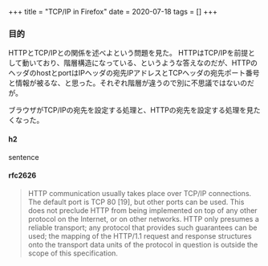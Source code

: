 +++
title = "TCP/IP in Firefox"
date = 2020-07-18
tags = []
+++

### 目的
HTTPとTCP/IPとの関係を述べよという問題を見た。
HTTPはTCP/IPを前提として動いており、階層構造になっている、というような答えなのだが、HTTPのヘッダのhostとportはIPヘッダの宛先IPアドレスとTCPヘッダの宛先ポート番号と情報が被るな、と思った。それぞれ階層が違うので別に不思議ではないのだが。

ブラウザがTCP/IPの宛先を設定する処理と、HTTPの宛先を設定する処理を見たくなった。
#### h2
sentence

#### rfc2626
>  HTTP communication usually takes place over TCP/IP connections. The
   default port is TCP 80 [19], but other ports can be used. This does
   not preclude HTTP from being implemented on top of any other protocol
   on the Internet, or on other networks. HTTP only presumes a reliable
   transport; any protocol that provides such guarantees can be used;
   the mapping of the HTTP/1.1 request and response structures onto the
   transport data units of the protocol in question is outside the scope
   of this specification.
